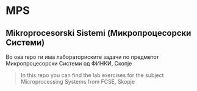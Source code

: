 # MPS
## Mikroprocesorski Sistemi (Микропроцесорски Системи)

Во ова repo ги има лабораториските задачи по предметот Микропроцесорски Системи од ФИНКИ, Скопје
> In this repo you can find the lab exercises for the subject Microprocessing Systems from FCSE, Skopje
